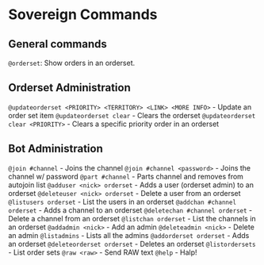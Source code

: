 Sovereign Commands
==================

General commands
----------------

`@orderset`: Show orders in an orderset.

Orderset Administration
-----------------------

`@updateorderset <PRIORITY> <TERRITORY> <LINK> <MORE INFO>` - Update an order set item
`@updateorderset clear` - Clears the orderset
`@updateorderset clear <PRIORITY>` - Clears a specific priority order in an orderset

Bot Administration
------------------

`@join #channel` - Joins the channel
`@join #channel <password>` - Joins the channel w/ password
`@part #channel` - Parts channel and removes from autojoin list
`@adduser <nick> orderset` - Adds a user (orderset admin) to an orderset
`@deleteuser <nick> orderset` - Delete a user from an orderset
`@listusers orderset` - List the users in an orderset
`@addchan #channel orderset` - Adds a channel to an orderset
`@deletechan #channel orderset` - Delete a channel from an orderset
`@listchan orderset` - List the channels in an orderset
`@addadmin <nick>` - Add an admin
`@deleteadmin <nick>` - Delete an admin
`@listadmins` - Lists all the admins
`@addorderset orderset` - Adds an orderset
`@deleteorderset orderset` - Deletes an orderset
`@listordersets` - List order sets
`@raw <raw>` - Send RAW text
`@help` - Halp!
